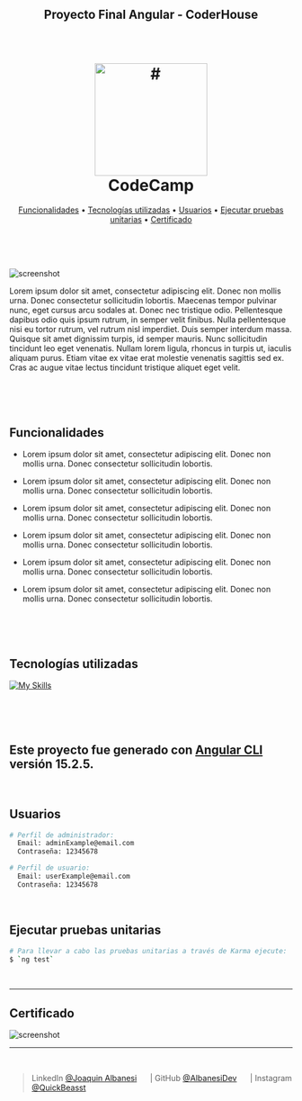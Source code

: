 <h2 align="center"> 
    Proyecto Final Angular - CoderHouse
</h2>

<h1 align="center">
  <br>
  <a href="#"><img src="https://live.staticflickr.com/65535/52915848914_6d41f1837c_o.png" alt="#" width="200"></a>
  <br>
    CodeCamp
  <br>
</h1>

<p align="center">
  <a href="#Funcionalidades">Funcionalidades</a> •
  <a href="#Tecnologías-utilizadas">Tecnologías utilizadas</a> •
  <a href="#Usuarios">Usuarios</a> •
  <a href="#Ejecutar-pruebas-unitarias">Ejecutar pruebas unitarias</a> •
  <a href="#Certificado">Certificado</a>
</p>

<br>
<br>
<br>

![screenshot](https://live.staticflickr.com/65535/52990384906_498ff5ed24_o.png)



Lorem ipsum dolor sit amet, consectetur adipiscing elit. Donec non mollis urna. Donec consectetur sollicitudin lobortis. Maecenas tempor pulvinar nunc, eget cursus arcu sodales at. Donec nec tristique odio. Pellentesque dapibus odio quis ipsum rutrum, in semper velit finibus. Nulla pellentesque nisi eu tortor rutrum, vel rutrum nisl imperdiet. Duis semper interdum massa. Quisque sit amet dignissim turpis, id semper mauris. Nunc sollicitudin tincidunt leo eget venenatis. Nullam lorem ligula, rhoncus in turpis ut, iaculis aliquam purus. Etiam vitae ex vitae erat molestie venenatis sagittis sed ex. Cras ac augue vitae lectus tincidunt tristique aliquet eget velit.

<br>
<br>
<br>

## Funcionalidades

* Lorem ipsum dolor sit amet, consectetur adipiscing elit. Donec non mollis urna. Donec consectetur sollicitudin lobortis.

* Lorem ipsum dolor sit amet, consectetur adipiscing elit. Donec non mollis urna. Donec consectetur sollicitudin lobortis.

* Lorem ipsum dolor sit amet, consectetur adipiscing elit. Donec non mollis urna. Donec consectetur sollicitudin lobortis.

* Lorem ipsum dolor sit amet, consectetur adipiscing elit. Donec non mollis urna. Donec consectetur sollicitudin lobortis.

* Lorem ipsum dolor sit amet, consectetur adipiscing elit. Donec non mollis urna. Donec consectetur sollicitudin lobortis.

* Lorem ipsum dolor sit amet, consectetur adipiscing elit. Donec non mollis urna. Donec consectetur sollicitudin lobortis.

<br>
<br>
<br>

## Tecnologías utilizadas
[![My Skills](https://skillicons.dev/icons?i=angular,reactivex,typescript,sass,bootstrap&theme=light)](https://skillicons.dev)

<br>
<br>
<br>

## Este proyecto fue generado con [Angular CLI](https://github.com/angular/angular-cli) versión 15.2.5.

<br>

## Usuarios
```bash
# Perfil de administrador:
  Email: adminExample@email.com
  Contraseña: 12345678

# Perfil de usuario:
  Email: userExample@email.com
  Contraseña: 12345678
```
<br>

## Ejecutar pruebas unitarias
```bash
# Para llevar a cabo las pruebas unitarias a través de Karma ejecute:
$ `ng test`
```

<br>

---

## Certificado

![screenshot](https://live.staticflickr.com/65535/53030131408_0c7578527c_o.png)

---

<br>

> LinkedIn [@Joaquin Albanesi](https://www.linkedin.com/in/joaquin-albanesi/) &nbsp;&nbsp;&nbsp;&nbsp; | 
> GitHub [@AlbanesiDev](https://github.com/AlbanesiDev) &nbsp;&nbsp;&nbsp;&nbsp; | 
> Instagram [@QuickBeasst](https://instagram.com/quickbeasst)

